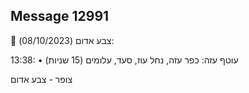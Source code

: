 ## Message 12991

🔴 צבע אדום (08/10/2023):

13:38:
• עוטף עזה: כפר עזה, נחל עוז, סעד, עלומים (15 שניות)

צופר - צבע אדום

